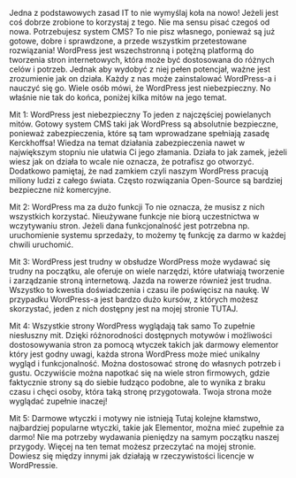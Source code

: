 Jedna z podstawowych zasad IT to nie wymyślaj koła na nowo! Jeżeli jest coś dobrze zrobione to korzystaj z tego. Nie ma sensu pisać czegoś od nowa. Potrzebujesz system CMS? To nie pisz własnego, ponieważ są już gotowe, dobre i sprawdzone, a przede wszystkim przetestowane rozwiązania!
WordPress jest wszechstronną i potężną platformą do tworzenia stron internetowych, która może być dostosowana do różnych celów i potrzeb. Jednak aby wydobyć z niej pełen potencjał, ważne jest zrozumienie jak on działa. Każdy z nas może zainstalować WordPress-a i nauczyć się go. Wiele osób mówi, że WordPress jest niebezpieczny. No właśnie nie tak do końca, poniżej kilka mitów na jego temat.

Mit 1: WordPress jest niebezpieczny
To jeden z najczęściej powielanych mitów. Gotowy system CMS taki jak WordPress są absolutnie bezpieczne, ponieważ zabezpieczenia, które są tam wprowadzane spełniają zasadę Kerckhoffsa! Wiedza na temat działania zabezpieczenia nawet w największym stopniu nie ułatwia Ci jego złamania. Działa to jak zamek, jeżeli wiesz jak on działa to wcale nie oznacza, że potrafisz go otworzyć. Dodatkowo pamiętaj, że nad zamkiem czyli naszym WordPress pracują miliony ludzi z całego świata. Często rozwiązania Open-Source są bardziej bezpieczne niż komercyjne.

Mit 2: WordPress ma za dużo funkcji
To nie oznacza, że musisz z nich wszystkich korzystać. Nieużywane funkcje nie biorą uczestnictwa w wczytywaniu stron. Jeżeli dana funkcjonalność jest potrzebna np. uruchomienie systemu sprzedaży, to możemy tę funkcję za darmo w każdej chwili uruchomić.

Mit 3: WordPress jest trudny w obsłudze
WordPress może wydawać się trudny na początku, ale oferuje on wiele narzędzi, które ułatwiają tworzenie i zarządzanie stroną internetową. Jazda na rowerze również jest trudna. Wszystko to kwestia doświadczenia i czasu ile poświęcisz na naukę. W przypadku WordPress-a jest bardzo dużo kursów, z których możesz skorzystać, jeden z nich dostępny jest na mojej stronie TUTAJ.

Mit 4: Wszystkie strony WordPress wyglądają tak samo
To zupełnie niesłuszny mit. Dzięki różnorodności dostępnych motywów i możliwości dostosowywania stron za pomocą wtyczek takich jak darmowy elementor który jest godny uwagi, każda strona WordPress może mieć unikalny wygląd i funkcjonalność. Można dostosować stronę do własnych potrzeb i gustu. Oczywiście można napotkać się na wiele stron firmowych, gdzie faktycznie strony są do siebie łudząco podobne, ale to wynika z braku czasu i chęci osoby, która taką stronę przygotowała. Twoja strona może wyglądać zupełnie inaczej!

Mit 5: Darmowe wtyczki i motywy nie istnieją
Tutaj kolejne kłamstwo, najbardziej popularne wtyczki, takie jak Elementor, można mieć zupełnie za darmo! Nie ma potrzeby wydawania pieniędzy na samym początku naszej przygody. Więcej na ten temat możesz przeczytać na mojej stronie. Dowiesz się między innymi jak działają w rzeczywistości licencje w WordPressie.